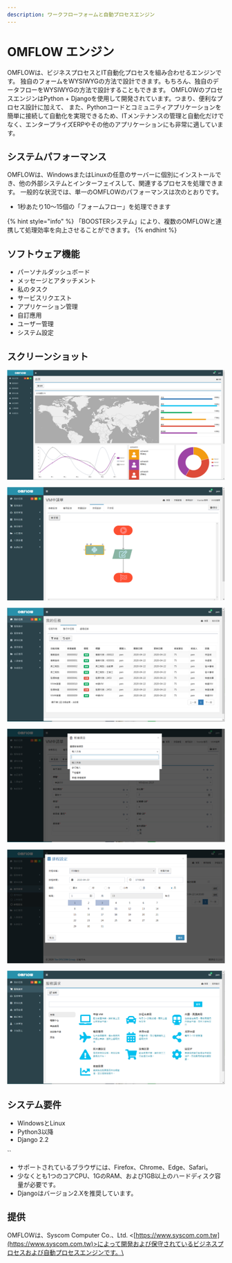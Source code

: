 ```yaml
---
description: ワークフローフォームと自動プロセスエンジン
---
```


# OMFLOW エンジン

OMFLOWは、ビジネスプロセスとIT自動化プロセスを組み合わせるエンジンです。 独自のフォームをWYSIWYGの方法で設計できます。もちろん、独自のデータフローをWYSIWYGの方法で設計することもできます。 OMFLOWのプロセスエンジンはPython + Djangoを使用して開発されています。つまり、便利なプロセス設計に加えて、 また、Pythonコードとコミュニティアプリケーションを簡単に接続して自動化を実現できるため、ITメンテナンスの管理と自動化だけでなく、エンタープライズERPやその他のアプリケーションにも非常に適しています。

## システムパフォーマンス

OMFLOWは、WindowsまたはLinuxの任意のサーバーに個別にインストールでき、他の外部システムとインターフェイスして、関連するプロセスを処理できます。 一般的な状況では、単一のOMFLOWのパフォーマンスは次のとおりです。

* 1秒あたり10〜15個の「フォームフロー」を処理できます

{% hint style="info" %}
「BOOSTERシステム」により、複数のOMFLOWと連携して処理効率を向上させることができます。
{% endhint %}

## ソフトウェア機能

* パーソナルダッシュボード
* メッセージとアタッチメント
* 私のタスク
* サービスリクエスト&#x20;
* アプリケーション管理&#x20;
* 自訂應用&#x20;
* ユーザー管理&#x20;
* システム設定&#x20;

## スクリーンショット

[![](https://raw.githubusercontent.com/syscomgo/omlib/master/screenshot/dashboard.png)](https://raw.githubusercontent.com/syscomgo/omlib/master/screenshot/dashboard.png)

[![](https://raw.githubusercontent.com/syscomgo/omlib/master/screenshot/flow.png)](https://raw.githubusercontent.com/syscomgo/omlib/master/screenshot/flow.png)

[![](https://raw.githubusercontent.com/syscomgo/omlib/master/screenshot/mission.png)](https://raw.githubusercontent.com/syscomgo/omlib/master/screenshot/mission.png)

[![](https://raw.githubusercontent.com/syscomgo/omlib/master/screenshot/new-field.png)](https://raw.githubusercontent.com/syscomgo/omlib/master/screenshot/new-field.png)

[![](https://raw.githubusercontent.com/syscomgo/omlib/master/screenshot/schedule.png)](https://raw.githubusercontent.com/syscomgo/omlib/master/screenshot/schedule.png)

[![](https://raw.githubusercontent.com/syscomgo/omlib/master/screenshot/self-service.png)](https://raw.githubusercontent.com/syscomgo/omlib/master/screenshot/self-service.png)

## システム要件

* WindowsとLinux
* Python3以降
* Django 2.2

``

* サポートされているブラウザには、Firefox、Chrome、Edge、Safari。&#x20;
* 少なくとも1つのコアCPU、1GのRAM、および1GB以上のハードディスク容量が必要です。&#x20;
* Djangoはバージョン2.Xを推奨しています。&#x20;

## 提供

OMFLOWは、Syscom Computer Co.、Ltd. <[https://www.syscom.com.tw](https://www.syscom.com.tw)>によって開発および保守されているビジネスプロセスおよび自動プロセスエンジンです。\
&#x20;
